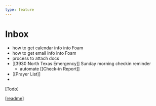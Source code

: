 ```yaml
---
type: feature
---
```


# Inbox

- how to get calendar info into Foam
- how to get email info into Foam
- process to attach docs
- [[3930 North Texas Emergency]] Sunday morning checkin reminder
  - automate [[Check-in Report]]
- [[Prayer List]]
- 

[[Todo]]

[[readme]]


[//begin]: # "Autogenerated link references for markdown compatibility"
[Todo]: Todo.md "Todo"
[readme]: readme.md "Second Brain"
[//end]: # "Autogenerated link references"